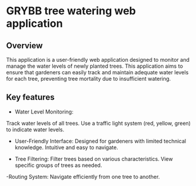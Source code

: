 # GRYBB tree watering web application

## Overview
This application is a user-friendly web application designed to monitor and manage the water levels of newly planted trees. This application aims to ensure that gardeners can easily track and maintain adequate water levels for each tree, preventing tree mortality due to insufficient watering.

## Key features

- Water Level Monitoring:

Track water levels of all trees.
Use a traffic light system (red, yellow, green) to indicate water levels.
- User-Friendly Interface:
Designed for gardeners with limited technical knowledge.
Intuitive and easy to navigate.

- Tree Filtering:
Filter trees based on various characteristics.
View specific groups of trees as needed.

-Routing System:
Navigate efficiently from one tree to another.
